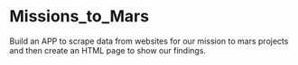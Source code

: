 # Missions_to_Mars
Build an APP to scrape data from websites for our mission to mars projects and then create an HTML page to show our findings.
